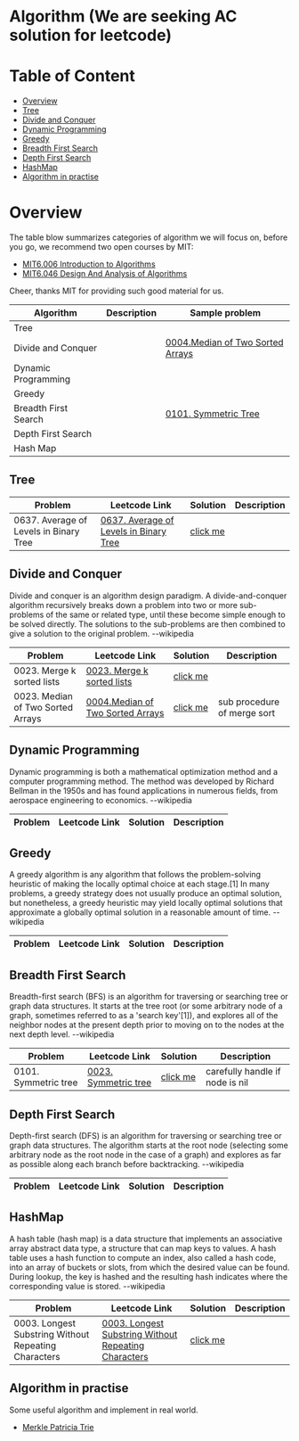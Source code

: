# Algorithm (We are seeking AC solution for leetcode)

# Table of Content

- [Overview](#overview)
- [Tree](#tree)  
- [Divide and Conquer](#divide-and-conquer)
- [Dynamic Programming](#dynamic-programming)
- [Greedy](#greedy)
- [Breadth First Search](#breadth-first-search)
- [Depth First Search](#depth-first-search)
- [HashMap](#hashmap)
- [Algorithm in practise](#algorithm-in-practise)

# Overview

The table blow summarizes categories of algorithm we will focus on, before you go, we recommend two open courses by MIT:

- [MIT6.006 Introduction to Algorithms](https://www.youtube.com/playlist?list=PLUl4u3cNGP61Oq3tWYp6V_F-5jb5L2iHb)
- [MIT6.046 Design And Analysis of Algorithms](https://www.youtube.com/playlist?list=PLUl4u3cNGP6317WaSNfmCvGym2ucw3oGp)

Cheer, thanks MIT for providing such good material for us.

| Algorithm | Description | Sample problem |
|--|--| --|
| Tree |  |  |
| Divide and Conquer |   | [0004.Median of Two Sorted Arrays](https://leetcode.com/problems/median-of-two-sorted-arrays/) |
| Dynamic Programming |   | []() |
| Greedy |  | []() |
| Breadth First Search | | [0101. Symmetric Tree](https://leetcode.com/problems/symmetric-tree/) |
| Depth First Search | | []() |
| Hash Map | | []() |


## Tree

| Problem | Leetcode Link | Solution | Description |
|--|--|--|--|
| 0637. Average of Levels in Binary Tree | [0637. Average of Levels in Binary Tree](https://leetcode.com/problems/average-of-levels-in-binary-tree/) | [click me](0637_average_of_levels_in_binary_tree.go)| |


## Divide and Conquer

Divide and conquer is an algorithm design paradigm. A divide-and-conquer algorithm recursively breaks down a problem into two or more sub-problems of the same or related type, until these become simple enough to be solved directly. The solutions to the sub-problems are then combined to give a solution to the original problem. --wikipedia

| Problem | Leetcode Link | Solution | Description |
|--|--|--|--|
| 0023. Merge k sorted lists | [0023. Merge k sorted lists](https://leetcode.com/problems/merge-k-sorted-lists/) | [click me](0023_merge_k_sorted_lists.go)| |
| 0023. Median of Two Sorted Arrays | [0004.Median of Two Sorted Arrays](https://leetcode.com/problems/median-of-two-sorted-arrays/) | [click me](0004_median_of_two_sorted_arrays.go)| sub procedure of merge sort |

## Dynamic Programming

Dynamic programming is both a mathematical optimization method and a computer programming method. The method was developed by Richard Bellman in the 1950s and has found applications in numerous fields, from aerospace engineering to economics. --wikipedia

| Problem | Leetcode Link | Solution | Description |
|--|--|--|--|

## Greedy

A greedy algorithm is any algorithm that follows the problem-solving heuristic of making the locally optimal choice at each stage.[1] In many problems, a greedy strategy does not usually produce an optimal solution, but nonetheless, a greedy heuristic may yield locally optimal solutions that approximate a globally optimal solution in a reasonable amount of time. --wikipedia

| Problem | Leetcode Link | Solution | Description |
|--|--|--|--|

## Breadth First Search

Breadth-first search (BFS) is an algorithm for traversing or searching tree or graph data structures. It starts at the tree root (or some arbitrary node of a graph, sometimes referred to as a 'search key'[1]), and explores all of the neighbor nodes at the present depth prior to moving on to the nodes at the next depth level. --wikipedia

| Problem | Leetcode Link | Solution | Description |
|--|--|--|--|
| 0101. Symmetric tree | [0023. Symmetric tree](https://leetcode.com/problems/symmetric-tree/) | [click me](0101_symmetric_tree.go)| carefully handle if node is nil |

## Depth First Search

Depth-first search (DFS) is an algorithm for traversing or searching tree or graph data structures. The algorithm starts at the root node (selecting some arbitrary node as the root node in the case of a graph) and explores as far as possible along each branch before backtracking. --wikipedia

| Problem | Leetcode Link | Solution | Description |
|--|--|--|--|

## HashMap

A hash table (hash map) is a data structure that implements an associative array abstract data type, a structure that can map keys to values. A hash table uses a hash function to compute an index, also called a hash code, into an array of buckets or slots, from which the desired value can be found. During lookup, the key is hashed and the resulting hash indicates where the corresponding value is stored. --wikipedia


| Problem | Leetcode Link | Solution | Description |
|--|--|--|--|
| 0003. Longest Substring Without Repeating Characters | [0003. Longest Substring Without Repeating Characters](https://leetcode.com/problems/longest-substring-without-repeating-characters/) | [click me](0003_longest_substring_without_repeating_characters.go)| |

## Algorithm in practise

Some useful algorithm and implement in real world.

- [Merkle Patricia Trie](https://eth.wiki/en/fundamentals/patricia-tree)

